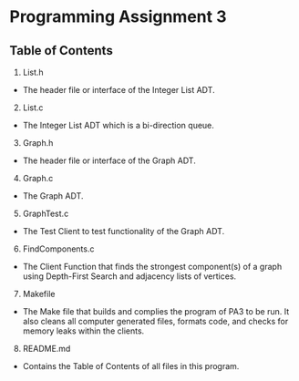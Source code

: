 <!-------------------------------------------------------------------------------
Brian Nguyen, bnguy118
2022 Winter CSE101 PA3
README.md
The Table of Contents of all files in this program
--------------------------------------------------------------------------------->
# Programming Assignment 3

## Table of Contents
1. List.h
* The header file or interface of the Integer List ADT.
2. List.c
* The Integer List ADT which is a bi-direction queue.
3. Graph.h
* The header file or interface of the Graph ADT.
4. Graph.c
* The Graph ADT.
5. GraphTest.c
* The Test Client to test functionality of the Graph ADT.
6. FindComponents.c
* The Client Function that finds the strongest component(s) of a graph using Depth-First Search and adjacency lists of vertices.
7. Makefile
* The Make file that builds and complies the program of PA3 to be run. It also cleans all computer generated files, formats code, and checks for memory leaks within the clients.
8. README.md
* Contains the Table of Contents of all files in this program.
